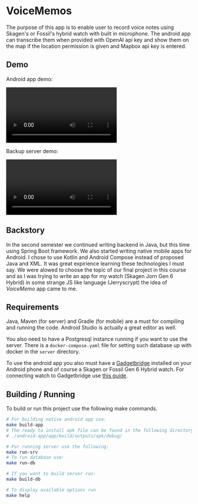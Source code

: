 # VoiceMemos

The purpose of this app is to enable user to record voice notes using Skagen's
or Fossil's hybrid watch with built in microphone. The android app can
transcribe them when provided with OpenAI api key and show them on the map
if the location permission is given and Mapbox api key is entered.

## Demo

Android app demo:

<video src="https://github.com/Plasny/zsl/assets/37457159/fd22fcf2-59c6-47e7-af9c-53a1dea53439"></video>

Backup server demo:

<video src="https://github.com/Plasny/zsl/assets/37457159/2dc10c2d-ff0a-4aa8-9d72-17d081583732"></video>

## Backstory

In the second semester we continued writing backend in Java, but this time using
Spring Boot framework. We also started writing native mobile apps for Android.
I chose to use Kotlin and Android Compose instead of proposed Java and XML. It
was great expirience learning these technologies I must say. We were alowed to
choose the topic of our final project in this course and as I was trying to
write an app for my watch (Skagen Jorn Gen 6 Hybrid) in some strange JS like
language (Jerryscrypt) the idea of *VoiceMemo* app came to me.

## Requirements

Java, Maven (for server) and Gradle (for mobile) are a must for compiling
and running the code. Android Studio is actually a great editor as well.

You also need to have a Postgresql instance running if you want to use the
server. There is a `docker-compose.yaml` file for setting such database up
with docker in the `server` directory.

To use the android app you also must have a
[Gadgetbridge](https://gadgetbridge.org/) installed on your Android phone
and of course a Skagen or Fossil Gen 6 Hybrid watch. For connecting watch to
Gadgetbridge use
[this guide](https://gadgetbridge.org/gadgets/wearables/fossil/).

## Building / Running

To build or run this project use the following make commands.

```sh
# For building native android app use:
make build-app
# The ready to install apk file can be found in the following directory 
# ./android-app/app/build/outputs/apk/debug/

# For running server use the following:
make run-srv
# To run database use:
make run-db

# If you want to build server run:
make build-db

# To display available options run
make help
```

